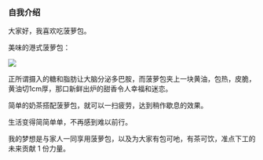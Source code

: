 ### 自我介绍

大家好，我喜欢吃菠萝包。

美味的港式菠萝包：

![](https://img2020.cnblogs.com/blog/2525345/202109/2525345-20210902213655943-1711879249.jpg)

正所谓摄入的糖和脂肪让大脑分泌多巴胺，而菠萝包夹上一块黄油，包热，皮脆，黄油切1cm厚，那口新鲜出炉的甜香令人幸福和迷恋。

简单的奶茶搭配菠萝包，就可以一扫疲劳，达到稍作歇息的效果。

生活变得简简单单，不再感到难以前行。

我的梦想是与家人一同享用菠萝包，以及为大家有包可吔，有茶可饮，准点下工的未来贡献 1 份力量。

